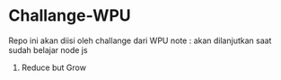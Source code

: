 # Challange-WPU
Repo ini akan diisi oleh challange dari WPU
note : akan dilanjutkan saat sudah belajar node js
001. Reduce but Grow
